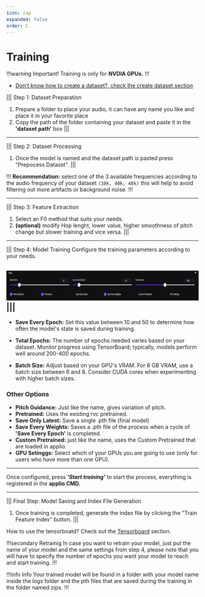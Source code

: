 ```yaml
---
icon: zap
expanded: false
order: C
---
```



# Training

!!!warning Important!
Training is only for **NVDIA GPUs.**
!!!
- [Don't know how to create a dataset?, check the create dataset section](/create-datasets\How-to-create-datasets.md/)

||| Step 1: Dataset Preparation
1. Prepare a folder to place your audio, it can have any name you like and place it in your favorite place
2. Copy the path of the folder containing your dataset and paste it in the **'dataset path'** box
|||


---
||| Step 2: Dataset Processing
1. Once the model is named and the dataset path is pasted press "Prepocess Dataset".
|||

!!!
**Recommendation:** select one of the 3 available frequencies according to the audio frequency of your dataset `(38k, 40k, 48k)` this will help to avoid filtering out more artifacts or background noise.
!!!

--- 
||| Step 3: Feature Extraction
1. Select an F0 method that suits your needs.
2. **(optional)** modify Hop lenght, lower value, higher smoothness of pitch change but slower training and vice versa.
|||

---
||| Step 4: Model Training
Configure the training parameters according to your needs.

 ![](/assets/training_example.png)
|||
---
- **Save Every Epoch:** Set this value between 10 and 50 to determine how often the model's state is saved during training.

- **Total Epochs:** The number of epochs needed varies based on your dataset. Monitor progress using TensorBoard; typically, models perform well around 200-400 epochs.

-  **Batch Size:** Adjust based on your GPU's VRAM. For 8 GB VRAM, use a batch size between 6 and 8. Consider CUDA cores when experimenting with higher batch sizes.

### Other Options

- **Pitch Guidance:** Just like the name, gives variation of pitch.
- **Pretrained:** Uses the existing rvc pretrained.
- **Save Only Latest:** Save a single .pth file (final model)
- **Save Every Weights:** Saves a .pth file of the process when a cycle of **'Save Every Epoch'** is completed.
- **Custom Pretrained:** just like the name, uses the Custom Pretrained that are loaded in applio.
- **GPU Setinggs:** Select which of your GPUs you are going to use (only for users who have more than one GPU).

---
Once configured, press **_'Start training'_** to start the process, everything is registered in the **applio CMD.**

---
||| Final Step: Model Saving and Index File Generation
1. Once training is completed, generate the index file by clicking the "Train Feature Index" button.
|||

How to use the tensorboatd? Check out the [Tensorboard](./tensorboard.md) section.

!!!secondary Retrainig
In case you want to retrain your model, just put the name of your model and the same settings from step 4, please note that you will have to specify the number of epochs you want your model to reach and start training.
!!!

!!!info Info
Your trained model will be found in a folder with your model name inside the logs folder and the pth files that are saved during the training in the folder named zips.
!!!